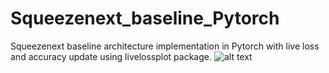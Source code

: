 # Squeezenext_baseline_Pytorch
Squeezenext baseline architecture implementation in Pytorch with live loss and accuracy update using livelossplot package.
![alt text](http:fig_plot_sqnxt_baseline.jpg)
